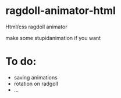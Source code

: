 # ragdoll-animator-html
Html/css ragdoll animator

make some stupidanimation if you want

# To do:
- saving animations
- rotation on radgoll
- ...
